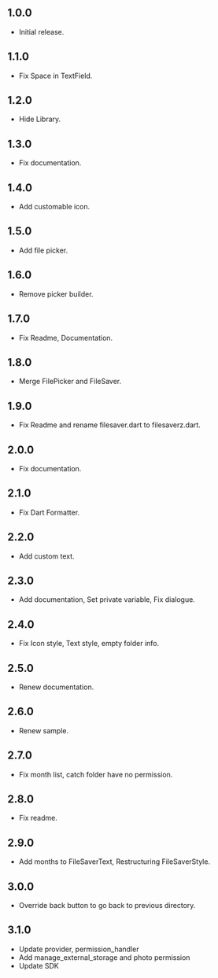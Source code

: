## 1.0.0

- Initial release.

## 1.1.0

- Fix Space in TextField.

## 1.2.0

- Hide Library.

## 1.3.0

- Fix documentation.

## 1.4.0

- Add customable icon.

## 1.5.0

- Add file picker.

## 1.6.0

- Remove picker builder.

## 1.7.0

- Fix Readme, Documentation.

## 1.8.0

- Merge FilePicker and FileSaver.

## 1.9.0

- Fix Readme and rename filesaver.dart to filesaverz.dart.

## 2.0.0

- Fix documentation.

## 2.1.0

- Fix Dart Formatter.

## 2.2.0

- Add custom text.

## 2.3.0

- Add documentation, Set private variable, Fix dialogue.

## 2.4.0

- Fix Icon style, Text style, empty folder info.

## 2.5.0

- Renew documentation.

## 2.6.0

- Renew sample.

## 2.7.0

- Fix month list, catch folder have no permission.

## 2.8.0

- Fix readme.

## 2.9.0

- Add months to FileSaverText, Restructuring FileSaverStyle.

## 3.0.0

- Override back button to go back to previous directory.

## 3.1.0

- Update provider, permission_handler
- Add manage_external_storage and photo permission
- Update SDK
